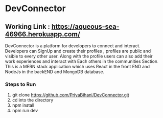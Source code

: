 # DevConnector

## Working Link : https://aqueous-sea-46966.herokuapp.com/

DevConnector is a platform for developers to connect and interact. Developers can SignUp and create their profiles , profiles are public and visible to every other user.
Along with the profile users can also add their work experiences and interact with Each others in the communities Section.
This is a MERN stack application which uses React in the front END and NodeJs in the backEND and MongoDB database.

### Steps to Run 
1) git clone https://github.com/PriyaBihani/DevConnector.git
2) cd into the directory
3) npm install
4) npm run dev
